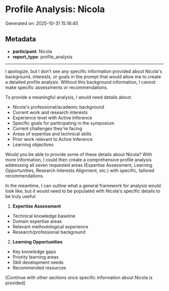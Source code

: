 # Profile Analysis: Nicola

Generated on: 2025-10-31 15:16:45

## Metadata

- **participant**: Nicola
- **report_type**: profile_analysis

---

I apologize, but I don't see any specific information provided about Nicola's background, interests, or goals in the prompt that would allow me to create a detailed profile analysis. Without this background information, I cannot make specific assessments or recommendations.

To provide a meaningful analysis, I would need details about:
- Nicola's professional/academic background
- Current work and research interests
- Experience level with Active Inference
- Specific goals for participating in the symposium
- Current challenges they're facing
- Areas of expertise and technical skills
- Prior work relevant to Active Inference
- Learning objectives

Would you be able to provide some of these details about Nicola? With more information, I could then create a comprehensive profile analysis addressing all seven requested areas (Expertise Assessment, Learning Opportunities, Research Interests Alignment, etc.) with specific, tailored recommendations.

In the meantime, I can outline what a general framework for analysis would look like, but it would need to be populated with Nicola's specific details to be truly useful:

1. **Expertise Assessment**
- Technical knowledge baseline
- Domain expertise areas
- Relevant methodological experience
- Research/professional background

2. **Learning Opportunities**
- Key knowledge gaps
- Priority learning areas
- Skill development needs
- Recommended resources

[Continue with other sections once specific information about Nicola is provided]